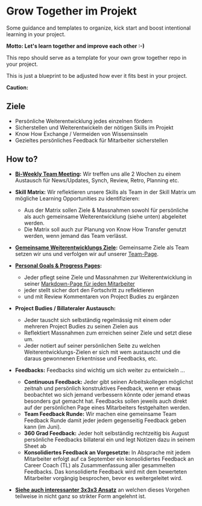# Grow Together im Projekt

Some guidance and templates to organize, kick start and boost intentional learning in your project.

**Motto: Let's learn together and improve each other :-)**

This repo should serve as a template for your own grow together repo in your project.

This is just a blueprint to be adjusted how ever it fits best in your project.

**Caution:** 

## Ziele 
* Persönliche Weiterentwicklung jedes einzelnen fördern
* Sicherstellen und Weiterentwickeln der nötigen Skills im Projekt
* Know How Exchange / Vermeiden von Wissensinseln
* Gezieltes persönliches Feedback für Mitarbeiter sicherstellen

## How to?

* **[Bi-Weekly Team Meeting](MEETINGS.md):** Wir treffen uns alle 2 Wochen zu einem Austausch für News/Updates, Synch, Review, Retro, Planning etc.

* **Skill Matrix:** Wir reflektieren unsere Skills als Team in der Skill Matrix um mögliche Learning Opportunities zu identifizieren:
   * Aus der Matrix sollen Ziele & Massnahmen sowohl für persönliche als auch gemeinsame Weiterentwicklung (siehe unten) abgeleitet werden.
   * Die Matrix soll auch zur Planung von Know How Transfer genutzt werden, wenn jemand das Team verlässt.
 
* **[Gemeinsame Weiterentwicklungs Ziele](TEAM.md):** Gemeinsame Ziele als Team setzen wir uns und verfolgen wir auf unserer [Team-Page](TEAM.md).

* **[Personal Goals & Progress Pages](./members):** 
   * Jeder pflegt seine Ziele und Massnahmen zur Weiterentwicklung in seiner [Markdown-Page für jeden Mitarbeiter](./members) 
   * jeder stellt sicher dort den Fortschritt zu reflektieren
   * und mit Review Kommentaren von Project Budies zu ergänzen

* **Project Budies / Billateraler Austausch:** 
   * Jeder tauscht sich selbständig regelmässig mit einem oder mehreren Project Budies zu seinen Zielen aus
   * Reflektiert Massnahmen zum erreichen seiner Ziele und setzt diese um. 
   * Jeder notiert auf seiner persönlichen Seite zu welchen Weiterentwicklungs-Zielen er sich mit wem austauscht und die daraus gewonnenen Erkentnisse und Feedbacks, etc.

* **Feedbacks:** Feedbacks sind wichtig um sich weiter zu entwickeln ...
  * **Continuous Feedback:** Jeder gibt seinen Arbeitskollegen möglichst zeitnah und persönlich konstruktives Feedback, wenn er etwas beobachtet wo sich jemand verbessern könnte oder jemand etwas besonders gut gemacht hat. Feedbacks sollen jeweils auch direkt auf der persönlichen Page eines Mitarbeiters festgehalten werden.
  * **Team Feedback Runde:** Wir machen eine gemeinsame Team Feedback Runde damit jeder jedem gegenseitig Feedback geben kann (im Juni).
  * **360 Grad Feedback:** Jeder holt selbständig rechtzeitig bis August persönliche Feedbacks billateral ein und legt Notizen dazu in seinem Sheet ab
  * **Konsolidiertes Feedback an Vorgesetzte:** In Absprache mit jedem Mitarbeiter erfolgt auf ca September ein konsolidiertes Feedback an Career Coach (TL) als Zusammenfassung aller gesammelten Feedbacks. Das konsolidierte Feedback wird mit dem bewerteten Mitarbeiter vorgängig besprochen, bevor es weitergeleitet wird.

* **[Siehe auch interessanter 3x3x3 Ansatz](https://www.mckinsey.com/business-functions/people-and-organizational-performance/our-insights/intentional-learning-in-practice-a-3x3x3-approach)** an welchen dieses Vorgehen teilweise in nicht ganz so strikter Form angelehnt ist.
